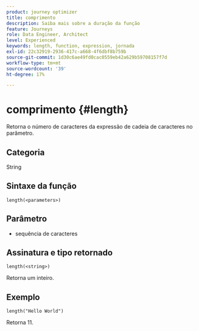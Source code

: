 ```yaml
---
product: journey optimizer
title: comprimento
description: Saiba mais sobre a duração da função
feature: Journeys
role: Data Engineer, Architect
level: Experienced
keywords: length, function, expression, jornada
exl-id: 22c32919-2936-417c-a668-4f6dbf8b759b
source-git-commit: 1d30c6ae49fd0cac0559eb42a629b59708157f7d
workflow-type: tm+mt
source-wordcount: '39'
ht-degree: 17%

---
```


# comprimento {#length}

Retorna o número de caracteres da expressão de cadeia de caracteres no parâmetro.

## Categoria

String

## Sintaxe da função

`length(<parameters>)`

## Parâmetro

* sequência de caracteres

## Assinatura e tipo retornado

`length(<string>)`

Retorna um inteiro.

## Exemplo

`length("Hello World")`

Retorna 11.
